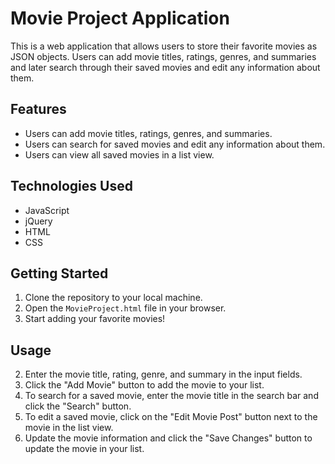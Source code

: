 # Movie Project Application

This is a web application that allows users to store their favorite movies as JSON objects. Users can add movie titles, ratings, genres, and summaries and later search through their saved movies and edit any information about them.

## Features

- Users can add movie titles, ratings, genres, and summaries.
- Users can search for saved movies and edit any information about them.
- Users can view all saved movies in a list view.

## Technologies Used

- JavaScript
- jQuery
- HTML
- CSS

## Getting Started

1. Clone the repository to your local machine.
2. Open the `MovieProject.html` file in your browser.
3. Start adding your favorite movies!

## Usage

2. Enter the movie title, rating, genre, and summary in the input fields.
3. Click the "Add Movie" button to add the movie to your list.
5. To search for a saved movie, enter the movie title in the search bar and click the "Search" button.
6. To edit a saved movie, click on the "Edit Movie Post" button next to the movie in the list view.
7. Update the movie information and click the "Save Changes" button to update the movie in your list.
